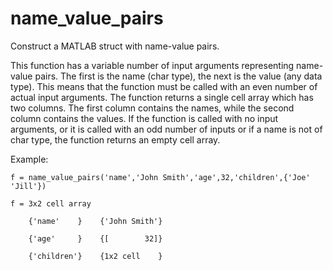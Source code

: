 # name_value_pairs
Construct a MATLAB struct with name-value pairs.

This function has a variable number of input arguments representing name-value pairs. The first is the name (char type), the next is the value (any data type). This means that the function must be called with an even number of actual input arguments. The function returns a single cell array which has two columns. The first column contains the names, while the second column contains the values. If the function is called with no input arguments, or it is called with an odd number of inputs or if a name is not of char type, the function returns an empty cell array.

Example:

`f = name_value_pairs('name','John Smith','age',32,'children',{'Joe' 'Jill'})`

`f = 3x2 cell array`

`    {'name'    }    {'John Smith'}`

`    {'age'     }    {[        32]}`

`    {'children'}    {1x2 cell    }`

